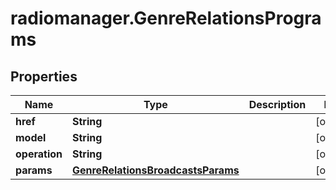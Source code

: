 # radiomanager.GenreRelationsPrograms

## Properties
Name | Type | Description | Notes
------------ | ------------- | ------------- | -------------
**href** | **String** |  | [optional] 
**model** | **String** |  | [optional] 
**operation** | **String** |  | [optional] 
**params** | [**GenreRelationsBroadcastsParams**](GenreRelationsBroadcastsParams.md) |  | [optional] 


